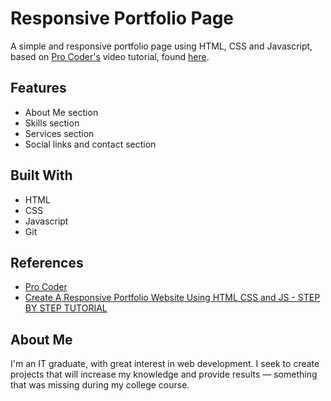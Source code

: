 # Responsive Portfolio Page
A simple and responsive portfolio page using HTML, CSS and Javascript, based on [Pro Coder's](https://www.youtube.com/@procoder09) video tutorial, found [here](https://www.youtube.com/watch?v=xtK57s6QN28).

## Features
- About Me section
- Skills section
- Services section
- Social links and contact section

## Built With
- HTML
- CSS
- Javascript
- Git

## References
 - [Pro Coder](https://www.youtube.com/@procoder09)
 - [Create A Responsive Portfolio Website Using HTML CSS and JS - STEP BY STEP TUTORIAL](https://www.youtube.com/watch?v=xtK57s6QN28)

## About Me
I'm an IT graduate, with great interest in ​​web development. I seek to create projects that will increase my knowledge and provide results — something that was missing during my college course.